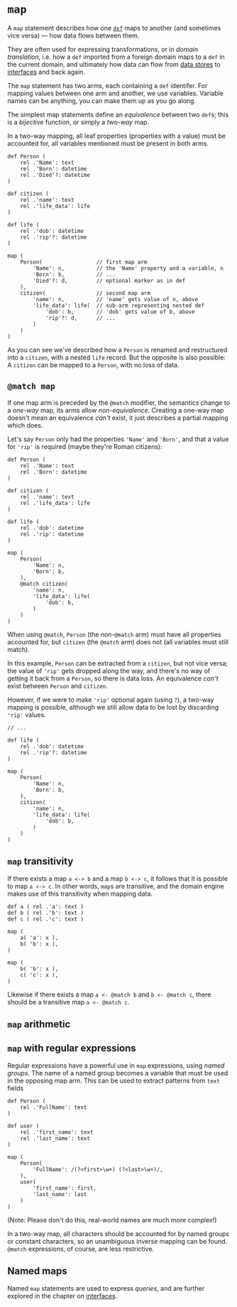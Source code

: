 # `map`

A `map` statement describes how one [`def`](def.md) maps to another (and sometimes vice versa) — how data flows between them.

They are often used for expressing transformations, or in _domain translation_, i.e. how a `def` imported from a foreign domain maps to a `def` in the current domain, and ultimately how data can flow from [data stores](data_stores.md) to [interfaces](interfaces.md) and back again.

The `map` statement has two arms, each containing a `def` identifer. For mapping values between one arm and another, we use variables. Variable names can be anything, you can make them up as you go along.

The simplest map statements define an _equivalence_ between two `def`s; this is a _bijective_ function, or simply a _two-way_ map.

In a two-way mapping, all leaf properties (properties with a value) must be accounted for, all variables mentioned must be present in both arms.

```ontol
def Person (
    rel .'Name': text
    rel .'Born': datetime
    rel .'Died'?: datetime
)

def citizen (
    rel .'name': text
    rel .'life_data': life
)

def life (
    rel .'dob': datetime
    rel .'rip'?: datetime
)

map (
    Person(                 // first map arm
        'Name': n,          // the 'Name' property and a variable, n
        'Born': b,          // ...
        'Died'?: d,         // optional marker as in def
    ),
    citizen(                // second map arm
        'name': n,          // 'name' gets value of n, above
        'life_data': life(  // sub-arm representing nested def
            'dob': b,       // 'dob' gets value of b, above
            'rip'?: d,      // ...
        )
    )
)
```

As you can see we've described how a `Person` is renamed and restructured into a `citizen`, with a nested `life` record. But the opposite is also possible: A `citizen` can be mapped to a `Person`, with no loss of data.


## `@match map`

If one map arm is preceded by the `@match` modifier, the semantics change to a _one-way_ map, its arms allow _non-equivalence_. Creating a one-way map doesn't mean an equivalence _can't_ exist, it just describes a partial mapping which does.

Let's say `Person` only had the properties `'Name'` and `'Born'`, and that a value for `'rip'` is required (maybe they're Roman citizens):

```ontol
def Person (
    rel .'Name': text
    rel .'Born': datetime
)

def citizen (
    rel .'name': text
    rel .'life_data': life
)

def life (
    rel .'dob': datetime
    rel .'rip': datetime
)

map (
    Person(
        'Name': n,
        'Born': b,
    ),
    @match citizen(
        'name': n,
        'life_data': life(
            'dob': b,
        )
    )
)
```

When using `@match`, `Person` (the non-`@match` arm) must have all properties accounted for, but `citizen` (the `@match` arm) does not (all variables must still match).

In this example, `Person` can be extracted from a `citizen`, but not vice versa; the value of `'rip'` gets dropped along the way, and there's no way of getting it back from a `Person`, so there is data loss. An equivalence _can't_ exist between `Person` and `citizen`.

However, if we were to make `'rip'` optional again (using `?`), a two-way mapping is possible, although we still allow data to be lost by discarding `'rip'` values.

```ontol
// ...

def life (
    rel .'dob': datetime
    rel .'rip'?: datetime
)

map (
    Person(
        'Name': n,
        'Born': b,
    ),
    citizen(
        'name': n,
        'life_data': life(
            'dob': b,
        )
    )
)
```


## `map` transitivity

If there exists a map `a <-> b` and a map `b <-> c`, it follows that it is possible to map `a <-> c`. In other words, `map`s are transitive, and the domain engine makes use of this transitivity when mapping data.

```ontol
def a ( rel .'a': text )
def b ( rel .'b': text )
def c ( rel .'c': text )

map (
    a( 'a': x ),
    b( 'b': x ),
)

map (
    b( 'b': x ),
    c( 'c': x ),
)
```

Likewise if there exists a map `a <- @match b` and `b <- @match c`, there should be a transitive map `a <- @match c`.


## `map` arithmetic


## `map` with regular expressions

Regular expressions have a powerful use in `map` expressions, using _named groups_. The name of a named group becomes a variable that must be used in the opposing map arm. This can be used to extract patterns from `text` fields

```ontol
def Person (
    rel .'FullName': text
)

def user (
    rel .'first_name': text
    rel .'last_name': text
)

map (
    Person(
        'FullName': /(?<first>\w+) (?<last>\w+)/,
    ),
    user(
        'first_name': first,
        'last_name': last
    )
)
```

(Note: Please don't do this, real-world names are much more complex!)

In a two-way map, all characters should be accounted for by named groups or constant characters, so an unambiguous inverse mapping can be found. `@match` expressions, of course, are less restrictive.


## Named maps

Named `map` statements are used to express _queries_, and are further explored in the chapter on [interfaces](interfaces.md).
